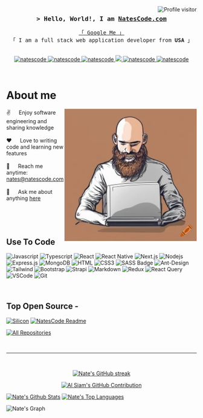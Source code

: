 <!--
<h2 align="center">
  Welcome to NatesCode!
  <img src="https://media.giphy.com/media/hvRJCLFzcasrR4ia7z/giphy.gif" width="28">
</h2>
-->

<!--
<p align="center">
  <a href="https://github.com/natescode"><img src="https://readme-typing-svg.herokuapp.com/?lines=Self%20Taught%20Programmer;Front%20End%20Developer;1.5%2B%20years%20of%20coding%20experience;Always%20learning%20new%20things&center=true&width=380&height=45"></a>
</p>

 -->

<a href="https://komarev.com/ghpvc/?username=natescode">
  <img align="right" src="https://komarev.com/ghpvc/?username=natescode&label=Visitors&color=0e75b6&style=flat" alt="Profile visitor" />
</a>

<!-- Intro  -->
<h3 align="center">
        <samp>&gt; Hello, World!, I am
                <b><a target="_blank" href="https://natescode.com">NatesCode.com</a></b>
        </samp>
</h3>


<p align="center"> 
  <samp>
    <a href="https://www.google.com/search?q=NatesCode">「 Google Me 」</a>
    <br>
    「 I am a full stack web application developer from <b>USA</b> 」
    <br>
    <br>
  </samp>
</p>

<p align="center">
 <a href="https://natescode.com" target="blank">
  <img src="https://img.shields.io/badge/Website-DC143C?style=for-the-badge&logo=medium&logoColor=white" alt="natescode" />
 </a>
 <a href="https://linkedin.com/in/natescode" target="_blank">
  <img src="https://img.shields.io/badge/LinkedIn-0077B5?style=for-the-badge&logo=linkedin&logoColor=white" alt="natescode"/>
 </a>
 <a href="https://dev.to/natescode" target="_blank">
  <img src="https://img.shields.io/badge/dev.to-0A0A0A?style=for-the-badge&logo=dev.to&logoColor=white" alt="natescode" />
 </a> 
 <a href="https://twitter.com/natescode" target="_blank">
  <img src="https://img.shields.io/badge/Twitter-1DA1F2?style=for-the-badge&logo=twitter&logoColor=white" />
 </a>
 <a href="https://instagram.com/natescode" target="_blank">
  <img src="https://img.shields.io/badge/Instagram-fe4164?style=for-the-badge&logo=instagram&logoColor=white" alt="natescode" />
 </a> 
 <a href="https://facebook.com/natescode" target="_blank">
  <img src="https://img.shields.io/badge/Facebook-20BEFF?&style=for-the-badge&logo=facebook&logoColor=white" alt="natescode"  />
  </a> 
</p>
<br />

<!-- About Section -->
 # About me
 
<p>
 <img align="right" width="350" src="https://raw.githubusercontent.com/natescode/natescode/main/assets/nate-ai-profile.webp" alt="Coding profile pic" />
  
 ✌️ &emsp; Enjoy software engineering and sharing knowledge <br/><br/>
 ❤️ &emsp; Love to writing code and learning new features<br/><br/>
 📧 &emsp; Reach me anytime: nates@natescode.com<br/><br/>
 💬 &emsp; Ask me about anything [here](https://github.com/natescode/natescode/issues)

</p>

<br/>
<br/>
<br/>

## Use To Code

![Javascript](https://img.shields.io/badge/Javascript-F0DB4F?style=for-the-badge&labelColor=black&logo=javascript&logoColor=F0DB4F)
![Typescript](https://img.shields.io/badge/Typescript-007acc?style=for-the-badge&labelColor=black&logo=typescript&logoColor=007acc)
![React](https://img.shields.io/badge/-React-61DBFB?style=for-the-badge&labelColor=black&logo=react&logoColor=61DBFB)
![React Native](https://img.shields.io/badge/React_Native-20232A?style=for-the-badge&logo=react&logoColor=61DAFB)
![Next.js](https://img.shields.io/badge/next.js-000000?style=for-the-badge&logo=nextdotjs&logoColor=white)
![Nodejs](https://img.shields.io/badge/Nodejs-3C873A?style=for-the-badge&labelColor=black&logo=node.js&logoColor=3C873A)
![Express.js](https://img.shields.io/badge/Express.js-000000?style=for-the-badge&logo=express&logoColor=white)
![MongoDB](https://img.shields.io/badge/MongoDB-4EA94B?style=for-the-badge&logo=mongodb&logoColor=white)
![HTML](https://img.shields.io/badge/HTML5-E34F26?style=for-the-badge&logo=html5&logoColor=white)
![CSS3](https://img.shields.io/badge/CSS3-1572B6?style=for-the-badge&logo=css3&logoColor=white)
![SASS Badge](https://img.shields.io/badge/Sass-CC6699?style=for-the-badge&logo=sass&logoColor=white)
![Ant-Design](https://img.shields.io/badge/AntDesign-0170FE?style=for-the-badge&logo=antdesign&logoColor=white)
![Tailwind](https://img.shields.io/badge/Tailwind_CSS-092749?style=for-the-badge&logo=tailwindcss&logoColor=06B6D4&labelColor=000000)
![Bootstrap](https://img.shields.io/badge/Bootstrap-563D7C?style=for-the-badge&logo=bootstrap&logoColor=white)
![Strapi](https://img.shields.io/badge/strapi-2E7EEA?style=for-the-badge&logo=strapi&logoColor=white)
![Markdown](https://img.shields.io/badge/Markdown-000000?style=for-the-badge&logo=markdown&logoColor=white)
![Redux](https://img.shields.io/badge/Redux-593D88?style=for-the-badge&logo=redux&logoColor=white)
![React Query](https://img.shields.io/badge/-React_Query-FF4154?style=for-the-badge&logo=react%20query&logoColor=white)
![VSCode](https://img.shields.io/badge/Visual_Studio-0078d7?style=for-the-badge&logo=visual%20studio&logoColor=white)
![Git](https://img.shields.io/badge/Git-F05032?style=for-the-badge&logo=git&logoColor=white)

<br/>

## Top Open Source -
[![Silicon](https://github-readme-stats.vercel.app/api/pin/?username=natescode&repo=Silicon&border_color=7F3FBF&bg_color=0D1117&title_color=C9D1D9&text_color=8B949E&icon_color=7F3FBF)](https://github.com/natescode/silicon)
[![NatesCode Readme](https://github-readme-stats.vercel.app/api/pin/?username=natescode&repo=natescode&border_color=7F3FBF&bg_color=0D1117&title_color=C9D1D9&text_color=8B949E&icon_color=7F3FBF)](https://github.com/natescode/natescode)

<p align="left">
  <a href="https://github.com/natescode?tab=repositories" target="_blank"><img alt="All Repositories" title="All Repositories" src="https://img.shields.io/badge/-All%20Repos-2962FF?style=for-the-badge&logo=koding&logoColor=white"/></a>
</p>

<br/>
<hr/>
<br/>

<p align="center">
  <a href="https://github.com/natescode">
    <img src="https://github-readme-streak-stats.herokuapp.com/?user=natescode&theme=radical&border=7F3FBF&background=0D1117" alt="Nate's GitHub streak"/>
  </a>
</p>

<p align="center">
  <a href="https://github.com/natescode">
    <img src="https://github-profile-summary-cards.vercel.app/api/cards/profile-details?username=natescode&theme=radical" alt="Al Siam's GitHub Contribution"/>
  </a>
</p>

<a> 
    <a href="https://github.com/natescode"><img alt="Nate's Github Stats" src="https://denvercoder1-github-readme-stats.vercel.app/api?username=natescode&show_icons=true&count_private=true&theme=react&border_color=7F3FBF&bg_color=0D1117&title_color=F85D7F&icon_color=F8D866" height="192px" width="49.5%"/></a>
  <a href="https://github.com/natescode"><img alt="Nate's Top Languages" src="https://denvercoder1-github-readme-stats.vercel.app/api/top-langs/?username=natescode&langs_count=8&layout=compact&theme=react&border_color=7F3FBF&bg_color=0D1117&title_color=F85D7F&icon_color=F8D866" height="192px" width="49.5%"/></a>
  <br/>
</a>


![Nate's Graph](https://github-readme-activity-graph.vercel.app/graph?username=natescode&custom_title=Al%20Siam's%20GitHub%20Activity%20Graph&bg_color=0D1117&color=7F3FBF&line=7F3FBF&point=7F3FBF&area_color=FFFFFF&title_color=FFFFFF&area=true)
